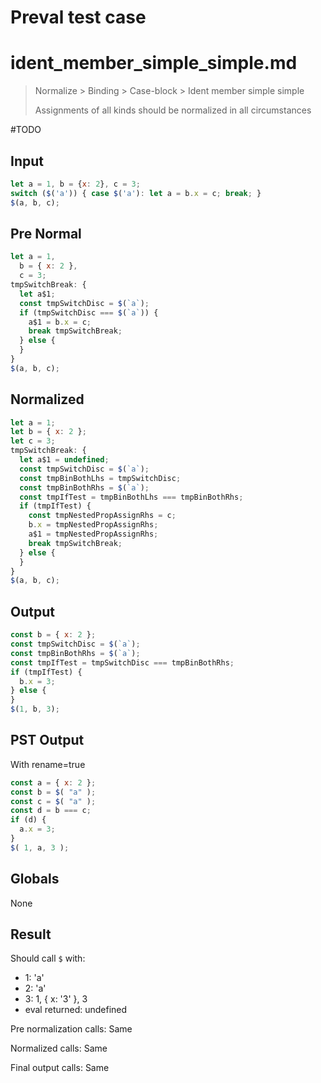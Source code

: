 # Preval test case

# ident_member_simple_simple.md

> Normalize > Binding > Case-block > Ident member simple simple
>
> Assignments of all kinds should be normalized in all circumstances

#TODO

## Input

`````js filename=intro
let a = 1, b = {x: 2}, c = 3;
switch ($('a')) { case $('a'): let a = b.x = c; break; }
$(a, b, c);
`````

## Pre Normal


`````js filename=intro
let a = 1,
  b = { x: 2 },
  c = 3;
tmpSwitchBreak: {
  let a$1;
  const tmpSwitchDisc = $(`a`);
  if (tmpSwitchDisc === $(`a`)) {
    a$1 = b.x = c;
    break tmpSwitchBreak;
  } else {
  }
}
$(a, b, c);
`````

## Normalized


`````js filename=intro
let a = 1;
let b = { x: 2 };
let c = 3;
tmpSwitchBreak: {
  let a$1 = undefined;
  const tmpSwitchDisc = $(`a`);
  const tmpBinBothLhs = tmpSwitchDisc;
  const tmpBinBothRhs = $(`a`);
  const tmpIfTest = tmpBinBothLhs === tmpBinBothRhs;
  if (tmpIfTest) {
    const tmpNestedPropAssignRhs = c;
    b.x = tmpNestedPropAssignRhs;
    a$1 = tmpNestedPropAssignRhs;
    break tmpSwitchBreak;
  } else {
  }
}
$(a, b, c);
`````

## Output


`````js filename=intro
const b = { x: 2 };
const tmpSwitchDisc = $(`a`);
const tmpBinBothRhs = $(`a`);
const tmpIfTest = tmpSwitchDisc === tmpBinBothRhs;
if (tmpIfTest) {
  b.x = 3;
} else {
}
$(1, b, 3);
`````

## PST Output

With rename=true

`````js filename=intro
const a = { x: 2 };
const b = $( "a" );
const c = $( "a" );
const d = b === c;
if (d) {
  a.x = 3;
}
$( 1, a, 3 );
`````

## Globals

None

## Result

Should call `$` with:
 - 1: 'a'
 - 2: 'a'
 - 3: 1, { x: '3' }, 3
 - eval returned: undefined

Pre normalization calls: Same

Normalized calls: Same

Final output calls: Same

